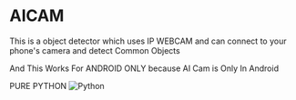 # AICAM
This is a object detector which uses IP WEBCAM and can connect to your phone's camera and detect Common Objects  

And This Works For ANDROID ONLY because AI Cam is Only In Android


PURE PYTHON
![Python](https://upload.wikimedia.org/wikipedia/commons/thumb/0/0a/Python.svg/1200px-Python.svg.png)
